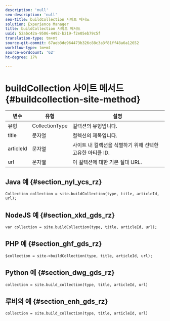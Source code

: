 ```yaml
---
description: 'null'
seo-description: 'null'
seo-title: buildCollection 사이트 메서드
solution: Experience Manager
title: buildCollection 사이트 메서드
uuid: 52abc42a-9506-4492-b219-f2e05eb79c5f
translation-type: tm+mt
source-git-commit: 67aeb3de964473b326c88c3a3f81ff48a6a12652
workflow-type: tm+mt
source-wordcount: '62'
ht-degree: 17%

---
```



# buildCollection 사이트 메서드{#buildcollection-site-method}

| 변수 | 유형 | 설명 |
|--- |--- |--- |
| 유형 | CollectionType | 컬렉션의 유형입니다. |
| title | 문자열 | 컬렉션의 제목입니다. |
| articleId | 문자열 | 사이트 내 컬렉션을 식별하기 위해 선택한 고유한 아티클 ID. |
| url | 문자열 | 이 컬렉션에 대한 기본 절대 URL. |

## Java 예 {#section_nyl_ycs_rz}

```
Collection collection = site.buildCollection(type, title, articleId, url); 
```

## NodeJS 예 {#section_xkd_gds_rz}

```
var collection = site.buildCollection(type, title, articleId, url); 
```

## PHP 예 {#section_ghf_gds_rz}

```
$collection = site->buildCollection(type, title, articleId, url); 
```

## Python 예 {#section_dwg_gds_rz}

```
collection = site.build_collection(type, title, articleId, url) 
```

## 루비의 예 {#section_enh_gds_rz}

```
collection = site.build_collection(type, title, articleId, url) 
```
